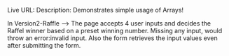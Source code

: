 Live URL:
Description: Demonstrates simple usage of Arrays!

In Version2-Raffle --> The page accepts 4 user inputs and decides the Raffel winner based on a preset winning number.
                       Missing any input, would throw an error:invalid input. Also the form retrieves the input values even 
                       after submitting the form.
